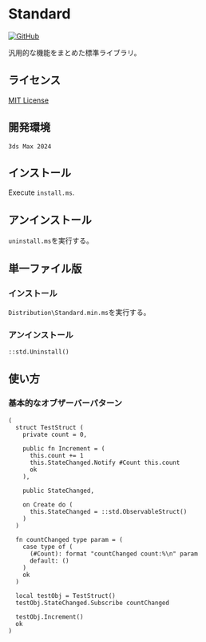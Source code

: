 # Standard

<!-- [![GitHub release (latest by date)](https://img.shields.io/github/v/release/imaoki/Standard)](https://github.com/imaoki/Standard/releases/latest) -->
[![GitHub](https://img.shields.io/github/license/imaoki/Standard)](https://github.com/imaoki/Standard/blob/main/LICENSE)

汎用的な機能をまとめた標準ライブラリ。
<!-- Standard library of general-purpose functions. -->

## ライセンス
<!-- ## License -->

[MIT License](https://github.com/imaoki/Standard/blob/main/LICENSE)

## 開発環境
<!-- ## Development Environment -->

`3ds Max 2024`

## インストール
<!-- ## Install -->

Execute `install.ms`.

<!-- `install.ms`を実行する。 -->
## アンインストール
<!-- ## Uninstall -->

`uninstall.ms`を実行する。
<!-- Execute `uninstall.ms`. -->

## 単一ファイル版
<!-- ## Single File Version -->

### インストール
<!-- ### Install -->

`Distribution\Standard.min.ms`を実行する。
<!-- Execute `Distribution\Standard.min.ms`. -->

### アンインストール
<!-- ### Uninstall -->

```maxscript
::std.Uninstall()
```

## 使い方
<!-- ## Usage -->

### 基本的なオブザーバーパターン
<!-- ### Basic Observer Pattern -->

```maxscript
(
  struct TestStruct (
    private count = 0,

    public fn Increment = (
      this.count += 1
      this.StateChanged.Notify #Count this.count
      ok
    ),

    public StateChanged,

    on Create do (
      this.StateChanged = ::std.ObservableStruct()
    )
  )

  fn countChanged type param = (
    case type of (
      (#Count): format "countChanged count:%\n" param
      default: ()
    )
    ok
  )

  local testObj = TestStruct()
  testObj.StateChanged.Subscribe countChanged

  testObj.Increment()
  ok
)
```
